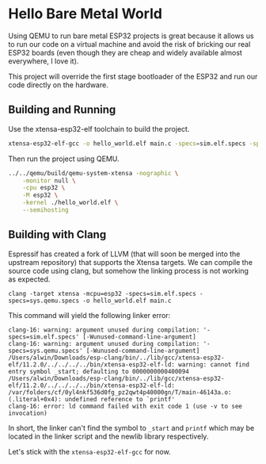 # Hello Bare Metal World

Using QEMU to run bare metal ESP32 projects is great because it allows us to run our code on a virtual machine and avoid the risk of bricking our real ESP32 boards (even though they are cheap and widely available almost everywhere, I love it).

This project will override the first stage bootloader of the ESP32 and run our code directly on the hardware.

## Building and Running

Use the xtensa-esp32-elf toolchain to build the project.

```bash
xtensa-esp32-elf-gcc -o hello_world.elf main.c -specs=sim.elf.specs -specs=sys.qemu.specs
```

Then run the project using QEMU.

```bash
../../qemu/build/qemu-system-xtensa -nographic \
    -monitor null \
    -cpu esp32 \
    -M esp32 \
    -kernel ./hello_world.elf \
    --semihosting
```

## Building with Clang

Espressif has created a fork of LLVM (that will soon be merged into the upstream repository) that supports the Xtensa targets.
We can compile the source code using clang, but somehow the linking process is not working as expected.

```
clang -target xtensa -mcpu=esp32 -specs=sim.elf.specs -specs=sys.qemu.specs -o hello_world.elf main.c
```

This command will yield the following linker error:

```
clang-16: warning: argument unused during compilation: '-specs=sim.elf.specs' [-Wunused-command-line-argument]
clang-16: warning: argument unused during compilation: '-specs=sys.qemu.specs' [-Wunused-command-line-argument]
/Users/alwin/Downloads/esp-clang/bin/../lib/gcc/xtensa-esp32-elf/11.2.0/../../../../bin/xtensa-esp32-elf-ld: warning: cannot find entry symbol _start; defaulting to 0000000000400094
/Users/alwin/Downloads/esp-clang/bin/../lib/gcc/xtensa-esp32-elf/11.2.0/../../../../bin/xtensa-esp32-elf-ld: /var/folders/cf/0yl4nkf536d0fg_pz2qwt4p40000gn/T/main-46143a.o:(.literal+0x4): undefined reference to `printf'
clang-16: error: ld command failed with exit code 1 (use -v to see invocation)
```

In short, the linker can't find the symbol to `_start` and `printf` which may be located in the linker script and the newlib library respectively.

Let's stick with the `xtensa-esp32-elf-gcc` for now.